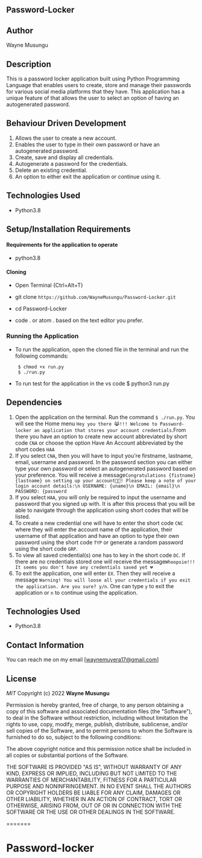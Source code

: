 ## Password-Locker
##  Author

Wayne Musungu

## Description
This is a password locker application built using Python Programming Language that enables users to create, store and manage their passwords for various social media platforms that they have. This application has a unique feature of that allows the user to select an option of having an autogenerated password.


## Behaviour Driven Development
1. Allows the user to create a new account.
2. Enables the user to type in their own password or have an autogenerated password.
3. Create, save and display all credentials.
4. Autogenerate a password for the credentials.
5. Delete an existing credential.
6. An option to either exit the application or continue using it.


## Technologies Used

* Python3.8


## Setup/Installation Requirements

#### Requirements for the application to operate
* python3.8

#### Cloning

* Open Terminal {Ctrl+Alt+T}

* git clone `https://github.com/WayneMusungu/Password-Locker.git`

* cd Password-Locker

* code . or atom . based on the text editor you prefer.

### Running the Application
* To run the application, open the cloned file in the terminal and run the following commands:

       $ chmod +x run.py
       $ ./run.py
* To run test for the application in the vs code 
       $  python3 run.py

## Dependencies

1. Open the application on the terminal. Run the command `$ ./run.py`. You will see the Home menu `Hey you there 😹!!! Welcome to Password-locker an application that stores your account credentials`.From there you have an option to create new account abbreviated by short code `CNA` or choose the option Have An Account abbreviated by the short codes `HAA`
2. If you select `CNA`, then you will have to input you're firstname, lastname, email, username and password. In the password section you can either type your own password or select an autogenerated password based on your preference. You will receive a message`Congratulations {fistname} {lastname} on setting up your account🍾🥂! Please keep a note of your login account details:\n USERNAME: {uname}\n EMAIL: {email}\n PASSWORD: {password`
3. If you select `HAA`, you will only be required to input the username and password that you signed up with. It is after this process that you will be able to navigate through the application using short codes that will be listed.
4. To create a new credential one will have to enter the short code `CNC` where they will enter the account name of the application, their username of that application and have an option to type their own password using the short code `TYP`  or generate a random password using the short code `GRP`.
5. To view all saved credential(s) one has to key in the short code `DC`. If there are no credentials stored one will receive the message`Whoopsie!!! It seems you don't have any credentials saved yet 💔`
6. To exit the application, one will enter `EX`. Then they will receive a message `Warning! You will loose all your credentials if you exit the application. Are you sure? y/n`. One can type `y` to exit the application or `n` to continue using the application.

## Technologies Used

* Python3.8

## Contact Information

You can reach me on my email [waynemuyera17@gmail.com]

## License

*MIT*
Copyright (c) 2022 **Wayne Musungu**

Permission is hereby granted, free of charge, to any person obtaining a copy of this software and associated documentation files (the "Software"), to deal in the Software without restriction, including without limitation the rights to use, copy, modify, merge, publish, distribute, sublicense, and/or sell copies of the Software, and to permit persons to whom the Software is furnished to do so, subject to the following conditions:

The above copyright notice and this permission notice shall be included in all copies or substantial portions of the Software.

THE SOFTWARE IS PROVIDED "AS IS", WITHOUT WARRANTY OF ANY KIND, EXPRESS OR IMPLIED, INCLUDING BUT NOT LIMITED TO THE WARRANTIES OF MERCHANTABILITY, FITNESS FOR A PARTICULAR PURPOSE AND NONINFRINGEMENT. IN NO EVENT SHALL THE AUTHORS OR COPYRIGHT HOLDERS BE LIABLE FOR ANY CLAIM, DAMAGES OR OTHER LIABILITY, WHETHER IN AN ACTION OF CONTRACT, TORT OR OTHERWISE, ARISING FROM, OUT OF OR IN CONNECTION WITH THE SOFTWARE OR THE USE OR OTHER DEALINGS IN THE SOFTWARE.


=======
# Password-locker